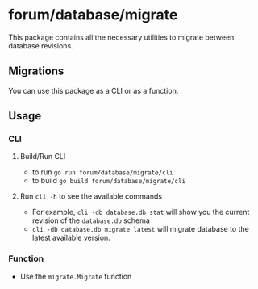 # forum/database/migrate

This package contains all the necessary utilities to migrate between database revisions.

## Migrations

You can use this package as a CLI or as a function.

## Usage

### CLI

1. Build/Run CLI

   - to run `go run forum/database/migrate/cli`
   - to build `go build forum/database/migrate/cli`

2. Run `cli -h` to see the available commands

   - For example, `cli -db database.db stat` will show you the current revision of the `database.db` schema
   - `cli -db database.db migrate latest` will migrate database to the latest available version.

### Function

- Use the `migrate.Migrate` function
